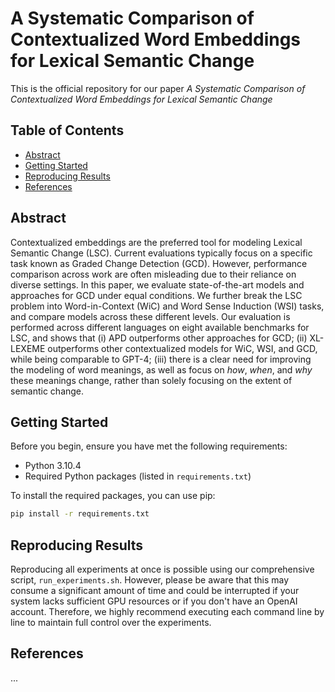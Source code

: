 # A Systematic Comparison of Contextualized Word Embeddings for Lexical Semantic Change

This is the official repository for our paper _A Systematic Comparison of Contextualized Word Embeddings for Lexical Semantic Change_

## Table of Contents

- [Abstract](#abstract)
- [Getting Started](#getting-started)
- [Reproducing Results](#reproducing-results)
- [References](#references)

## Abstract
Contextualized embeddings are the preferred tool for modeling Lexical Semantic Change (LSC). Current evaluations typically focus on a specific task known as Graded Change Detection (GCD). However, performance comparison across work are often misleading due to their reliance on diverse settings. In this paper, we evaluate state-of-the-art models and approaches for GCD under equal conditions. We further break the LSC problem into Word-in-Context (WiC) and Word Sense Induction (WSI) tasks, and compare models across these different levels. Our evaluation is performed across different languages on eight available benchmarks for LSC, and shows that (i) APD outperforms other approaches for GCD; (ii) XL-LEXEME outperforms other contextualized models for WiC, WSI, and GCD, while being comparable to GPT-4; (iii) there is a clear need for improving the modeling of word meanings, as well as focus on _how_, _when_, and _why_ these meanings change, rather than solely focusing on the extent of semantic change.

## Getting Started
Before you begin, ensure you have met the following requirements:

- Python 3.10.4
- Required Python packages (listed in `requirements.txt`)

To install the required packages, you can use pip:

```bash
pip install -r requirements.txt
```
## Reproducing Results
Reproducing all experiments at once is possible using our comprehensive script, ```run_experiments.sh```. However, please be aware that this may consume a significant amount of time and could be interrupted if your system lacks sufficient GPU resources or if you don't have an OpenAI account. Therefore, we highly recommend executing each command line by line to maintain full control over the experiments.

## References
...
